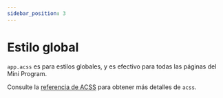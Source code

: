 ```yaml
---
sidebar_position: 3
---
```


# Estilo global

```app.acss``` es para estilos globales, y es efectivo para todas las páginas del Mini Program.

Consulte la [referencia de ACSS](/) para obtener más detalles de ```acss```.